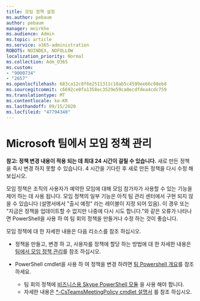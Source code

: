 ```yaml
---
title: 모임 정책 설정
ms.author: pebaum
author: pebaum
manager: mnirkhe
ms.audience: Admin
ms.topic: article
ms.service: o365-administration
ROBOTS: NOINDEX, NOFOLLOW
localization_priority: Normal
ms.collection: Adm_O365
ms.custom:
- "9000734"
- "2657"
ms.openlocfilehash: 683ca12c8f6e2511311c10ab5c4599ee66c08eb8
ms.sourcegitcommit: c6692ce0fa1358ec3529e59ca0ecdfdea4cdc759
ms.translationtype: MT
ms.contentlocale: ko-KR
ms.lasthandoff: 09/15/2020
ms.locfileid: "47794340"
---
```

# <a name="manage-meeting-policies-in-microsoft-teams"></a>Microsoft 팀에서 모임 정책 관리

**참고: 정책 변경 내용이 적용 되는 데 최대 24 시간이 걸릴 수 있습니다.** 새로 만든 정책을 즉시 변경 하지 못할 수 있습니다. 4 시간을 기다린 후 새로 만든 정책을 다시 수정 해 보십시오.

모임 정책은 조직의 사용자가 예약한 모임에 대해 모임 참가자가 사용할 수 있는 기능을 제어 하는 데 사용 됩니다. 모임 정책의 일부 기능은 아직 팀 관리 센터에서 구현 되지 않을 수 있습니다 (설명서에서 "출시 예정" 라는 레이블이 지정 되어 있음). 이 경우 또는 "지금은 정책을 업데이트할 수 없지만 나중에 다시 시도 합니다."와 같은 오류가 나타나면 PowerShell을 사용 하 여 팀 회의 정책을 만들거나 수정 하는 것이 좋습니다. 

모임 정책에 대 한 자세한 내용은 다음 리소스를 참조 하십시오.

- 정책을 만들고, 변경 하 고, 사용자를 정책에 할당 하는 방법에 대 한 자세한 내용은 [팀에서 모임 정책 관리](https://docs.microsoft.com/microsoftteams/meeting-policies-in-teams)를 참조 하십시오.

- PowerShell cmdlet을 사용 하 여 정책을 변경 하려면 [팀 Powershell 개요](https://docs.microsoft.com/microsoftteams/teams-powershell-overview)를 참조 하세요. 
    - 팀 회의 정책에 [비즈니스용 Skype PowerShell 모듈](https://www.microsoft.com/download/details.aspx?id=39366) 을 사용 해야 합니다. 
    - 자세한 내용은 [*-CsTeamsMeetingPolicy cmdlet 설명서](https://docs.microsoft.com/search/?search=CsTeamsMeetingPolicy&view=skype-ps) 를 참조 하십시오.

